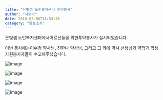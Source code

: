 ```yaml
---
title: "은빛샘 노인복지센터 투약봉사"
author: "사무국"
date: 2010-05-06T11:53:35
category: "활동소식"
---
```


은빛샘 노인복지센터에서어르신들을 위한투약봉사가 실시되었습니다.

이번 봉사에는이수정 약사님, 진한나 약사님, 그리고 그 외에 약사 선생님과 약학과 학생자원봉사자들이 수고해주셨습니다.

![image](/files/attach/images/2318/381/002/6fd559fe6085aedc3f3bb710b4625a04.)

![image](/files/attach/images/2318/381/002/3e4a94490228f43d5b53ead47e4caf72.)

![image](/files/attach/images/2318/381/002/96d504c2c61477864e8ca14615e31fc0.)

![image](/files/attach/images/2318/381/002/0a64e8e3eecc426331142669e02219d4.)
